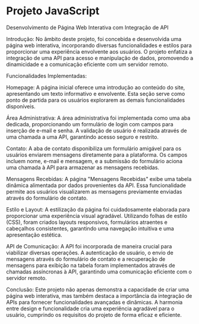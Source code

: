 # Projeto JavaScript

Desenvolvimento de Página Web Interativa com Integração de API

Introdução:
No âmbito deste projeto, foi concebida e desenvolvida uma página web interativa, incorporando diversas funcionalidades e estilos para proporcionar uma experiência envolvente aos usuários. O projeto enfatiza a integração de uma API para acesso e manipulação de dados, promovendo a dinamicidade e a comunicação eficiente com um servidor remoto.

Funcionalidades Implementadas:

Homepage:
A página inicial oferece uma introdução ao conteúdo do site, apresentando um texto informativo e envolvente. Esta seção serve como ponto de partida para os usuários explorarem as demais funcionalidades disponíveis.

Área Administrativa:
A área administrativa foi implementada como uma aba dedicada, proporcionando um formulário de login com campos para inserção de e-mail e senha. A validação de usuário é realizada através de uma chamada a uma API, garantindo acesso seguro e restrito.

Contato:
A aba de contato disponibiliza um formulário amigável para os usuários enviarem mensagens diretamente para a plataforma. Os campos incluem nome, e-mail e mensagem, e a submissão do formulário aciona uma chamada à API para armazenar as mensagens recebidas.

Mensagens Recebidas:
A página "Mensagens Recebidas" exibe uma tabela dinâmica alimentada por dados provenientes da API. Essa funcionalidade permite aos usuários visualizarem as mensagens previamente enviadas através do formulário de contato.

Estilo e Layout:
A estilização da página foi cuidadosamente elaborada para proporcionar uma experiência visual agradável. Utilizando folhas de estilo (CSS), foram criados layouts responsivos, formulários atraentes e cabeçalhos consistentes, garantindo uma navegação intuitiva e uma apresentação estética.

API de Comunicação:
A API foi incorporada de maneira crucial para viabilizar diversas operações. A autenticação de usuário, o envio de mensagens através do formulário de contato e a recuperação de mensagens para exibição na tabela foram implementados através de chamadas assíncronas à API, garantindo uma comunicação eficiente com o servidor remoto.

Conclusão:
Este projeto não apenas demonstra a capacidade de criar uma página web interativa, mas também destaca a importância da integração de APIs para fornecer funcionalidades avançadas e dinâmicas. A harmonia entre design e funcionalidade cria uma experiência agradável para o usuário, cumprindo os requisitos do projeto de forma eficaz e eficiente.
